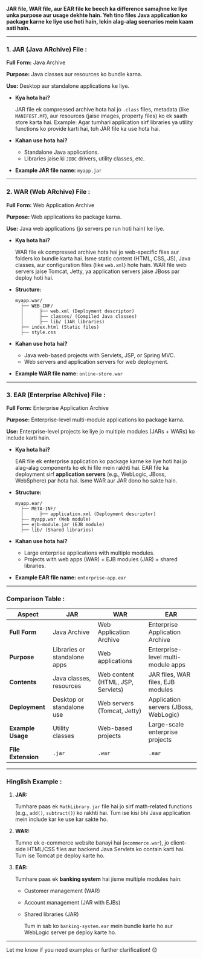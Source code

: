 **JAR file, WAR file, aur EAR file ke beech ka difference samajhne ke liye unka purpose aur usage dekhte hain. Yeh tino files Java application ko package karne ke liye use hoti hain, lekin alag-alag scenarios mein kaam aati hain.**

---

### **1. JAR (Java ARchive) File** :

**Full Form:** Java Archive

**Purpose:** Java classes aur resources ko bundle karna.

**Use:** Desktop aur standalone applications ke liye.

* **Kya hota hai?**

  JAR file ek compressed archive hota hai jo `.class` files, metadata (like `MANIFEST.MF`), aur resources (jaise images, property files) ko ek saath store karta hai.
  Example: Agar tumhari application sirf libraries ya utility functions ko provide karti hai, toh JAR file ka use hota hai.
* **Kahan use hota hai?**

  * Standalone Java applications.
  * Libraries jaise ki `JDBC` drivers, utility classes, etc.
* **Example JAR file name:** `myapp.jar`

---

### **2. WAR (Web ARchive) File** :

**Full Form:** Web Application Archive

**Purpose:** Web applications ko package karna.

**Use:** Java web applications (jo servers pe run hoti hain) ke liye.

* **Kya hota hai?**

  WAR file ek compressed archive hota hai jo web-specific files aur folders ko bundle karta hai. Isme static content (HTML, CSS, JS), Java classes, aur configuration files (like `web.xml`) hote hain. WAR file web servers jaise Tomcat, Jetty, ya application servers jaise JBoss par deploy hoti hai.
* **Structure:**

  ```
  myapp.war/
    ├── WEB-INF/
    │      ├── web.xml (Deployment descriptor)
    │      ├── classes/ (Compiled Java classes)
    │      ├── lib/ (JAR libraries)
    ├── index.html (Static files)
    ├── style.css
  ```
* **Kahan use hota hai?**

  * Java web-based projects with Servlets, JSP, or Spring MVC.
  * Web servers and application servers for web deployment.
* **Example WAR file name:** `online-store.war`

---

### **3. EAR (Enterprise ARchive) File** :

**Full Form:** Enterprise Application Archive

**Purpose:** Enterprise-level multi-module applications ko package karna.

**Use:** Enterprise-level projects ke liye jo multiple modules (JARs + WARs) ko include karti hain.

* **Kya hota hai?**

  EAR file ek enterprise application ko package karne ke liye hoti hai jo alag-alag components ko ek hi file mein rakhti hai. EAR file ka deployment sirf **application servers** (e.g., WebLogic, JBoss, WebSphere) par hota hai. Isme WAR aur JAR dono ho sakte hain.
* **Structure:**

  ```
  myapp.ear/
    ├── META-INF/
    │      ├── application.xml (Deployment descriptor)
    ├── myapp.war (Web module)
    ├── ejb-module.jar (EJB module)
    ├── lib/ (Shared libraries)
  ```
* **Kahan use hota hai?**

  * Large enterprise applications with multiple modules.
  * Projects with web apps (WAR) + EJB modules (JAR) + shared libraries.
* **Example EAR file name:** `enterprise-app.ear`

---

### **Comparison Table** :

| **Aspect**         | **JAR**                | **WAR**                     | **EAR**                         |
| ------------------------ | ---------------------------- | --------------------------------- | ------------------------------------- |
| **Full Form**      | Java Archive                 | Web Application Archive           | Enterprise Application Archive        |
| **Purpose**        | Libraries or standalone apps | Web applications                  | Enterprise-level multi-module apps    |
| **Contents**       | Java classes, resources      | Web content (HTML, JSP, Servlets) | JAR files, WAR files, EJB modules     |
| **Deployment**     | Desktop or standalone use    | Web servers (Tomcat, Jetty)       | Application servers (JBoss, WebLogic) |
| **Example Usage**  | Utility classes              | Web-based projects                | Large-scale enterprise projects       |
| **File Extension** | `.jar`                     | `.war`                          | `.ear`                              |

---

### **Hinglish Example** :

1. **JAR:**

   Tumhare paas ek `MathLibrary.jar` file hai jo sirf math-related functions (e.g., `add()`, `subtract()`) ko rakhti hai. Tum ise kisi bhi Java application mein include kar ke use kar sakte ho.
2. **WAR:**

   Tumne ek e-commerce website banayi hai (`ecommerce.war`), jo client-side HTML/CSS files aur backend Java Servlets ko contain karti hai. Tum ise Tomcat pe deploy karte ho.
3. **EAR:**

   Tumhare paas ek **banking system** hai jisme multiple modules hain:

   * Customer management (WAR)
   * Account management (JAR with EJBs)
   * Shared libraries (JAR)

     Tum in sab ko `banking-system.ear` mein bundle karte ho aur WebLogic server pe deploy karte ho.

---

Let me know if you need examples or further clarification! 😊

